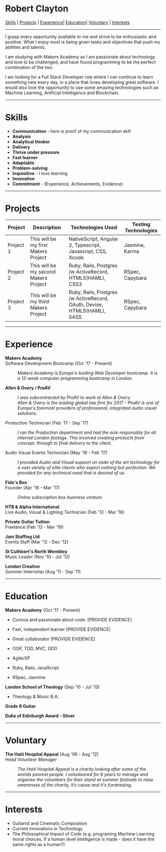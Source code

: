 # Robert Clayton
[Skills](#skills) | [Projects](#projects) | [Experience](#experience)| [Education](#education)| [Voluntary](#voluntary) | [Interests](#interests)
***
I grasp every opportunity available to me and strive to be enthusiastic and positive. What I enjoy most is being given tasks and objectives that push my abilities and talents.

I am studying with Makers Academy as I am passionate about technology and love to be challenged, and have found programming to be the perfect combination of the two.

I am looking for a Full Stack Developer role where I can continue to learn something new every day, in a place that loves developing great software. I would also love the opportunity to use some amazing technologies such as Machine Learning, Artificial Intelligence and Blockchain.

***
# Skills

- **Communication** - here is proof of my communication skill
- **Analysis**
- **Analytical thinker**
- **Delivery**
- **Thrive under pressure**
- **Fast learner**
- **Adaptable**
- **Problem-solving**
- **Inquisitive** - I love learning
- **Innovative**
- **Commitment** - (Experience, Achievements, Evidence)

***
# Projects

Project | Description | Technologies Used | Testing Technologies  
---|---|---|---  
Project 1 | This will be my first Makers Project | NativeScript, Angular 2, Typescript, Javascript, CSS, Xcode | Jasmine, Karma  
Project 2 | This will be my second Makers Project | Ruby, Rails, Postgres /w ActiveRecord, HTML5(HAML), CSS3 | RSpec, Capybara  
Project 3 | This will be my third Makers Project | Ruby, Rails, Postgres /w ActiveRecord, OAuth, Devise, HTML5(HAML), SASS | RSpec, Capybara  


***
# Experience

**Makers Academy**    
Software Development Bootcamp  (Oct '17 - Present)  
<dl>
  <dd><em>Makers Academy is Europe's leading Web Developer bootcamp. It is a 12-week computer programming bootcamp in London.</em></dd>
</dl>

**Allen & Overy / ProAV**   

<dl>
  <dd><em>I was subcontracted by ProAV to work at Allen & Overy.</em></dd>
  <dd><em>Allen & Overy is the leading global law firm for 2017 - ProAV is one of Europe's foremost providers of professional, integrated audio visual solutions.</em></dd>
</dl>

Production Technician  (Feb '17 - Sep '17)   
<dl>
  <dd><em>I ran the Production department and had the sole responsibly for all internal London footage. This involved creating products from concept, through to final delivery to the client. </em></dd>
</dl>

Audio Visual Events Technician (May '16 - Feb '17)  
<dl>
  <dd><em>I provided Audio and Visual support on state of the art technology for a vast variety of elite clients who expect nothing but perfection.
We provided for any technical need that is desired of us.</em></dd>
</dl>

**Fido's Box**  
Founder (Apr '16 - Mar '17)                          
<dl>
  <dd><em>Online subscription box business venture.</em></dd>
</dl>

**HTB & Alpha International**    
Live Audio, Visual & Lighting Technician (Feb '13 - Mar '16)    

**Private Guitar Tuition**   
Freelance (Feb '13 - Mar '16)  

**Jam Staffing Ltd**  
Events Staff (Mar '12 - Dec '12)  

**St Cuthbert's North Wembley**  
Music Leader (Nov '10 - Jul '12)   

**London Creative**  
Summer Internship (Aug '11 - Sep '11)    


***
# Education

**Makers Academy** (Oct '17 - Present)

- Curious and passionate about code. [PROVIDE EVIDENCE]
- Fast, independent learner [PROVIDE EVIDENCE]
- Great collaborator [PROVIDE EVIDENCE]

- OOP, TDD, MVC, DDD
- Agile/XP
- Ruby, Rails, JavaScript
- RSpec, Jasmine

**London School of Theology** (Sep '10 - Jul '13)

- Theology & Music B.A.

**Grade 8 Guitar**   
  
**Duke of Edinburgh Award - Silver**


***
# Voluntary
**The Haiti Hospital Appeal** (Aug '06 - Aug '12)     
*Head Volunteer Manager*  
<dl>
  <dd><em>The Haiti Hospital Appeal is a charity looking after some of the worlds poorest people. I volunteered for 6 years to manage and organise the volunteers for their stand at summer festivals to raise awareness of the charity, it’s cause and it's fundraising. </em></dd>
</dl>

***
# Interests

- Guitarist and Cinematic Composition
- Current innovations in Technology
- The Philosophical Impact of Code (e.g. programing Machine Learning moral choices, If a human level intelligence is made - does it have the same rights as a human?)

